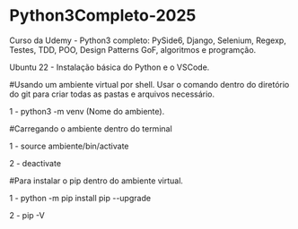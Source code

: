 # Python3Completo-2025
Curso da Udemy - Python3 completo: PySide6, Django, Selenium, Regexp, Testes, TDD, POO, Design Patterns GoF, algoritmos e programção.

Ubuntu 22 - Instalação básica do Python e o VSCode.

#Usando um ambiente virtual por shell. Usar o comando dentro do diretório do git para criar todas as pastas e arquivos necessário.

1 - python3 -m venv (Nome do ambiente).

#Carregando o ambiente dentro do terminal

1 - source ambiente/bin/activate

2 - deactivate

#Para instalar o pip dentro do ambiente virtual.

1 - python -m pip install pip --upgrade

2 - pip -V


